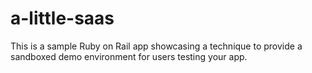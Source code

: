 # a-little-saas
This is a sample Ruby on Rail app showcasing a technique to provide a sandboxed demo environment for users testing your app.
